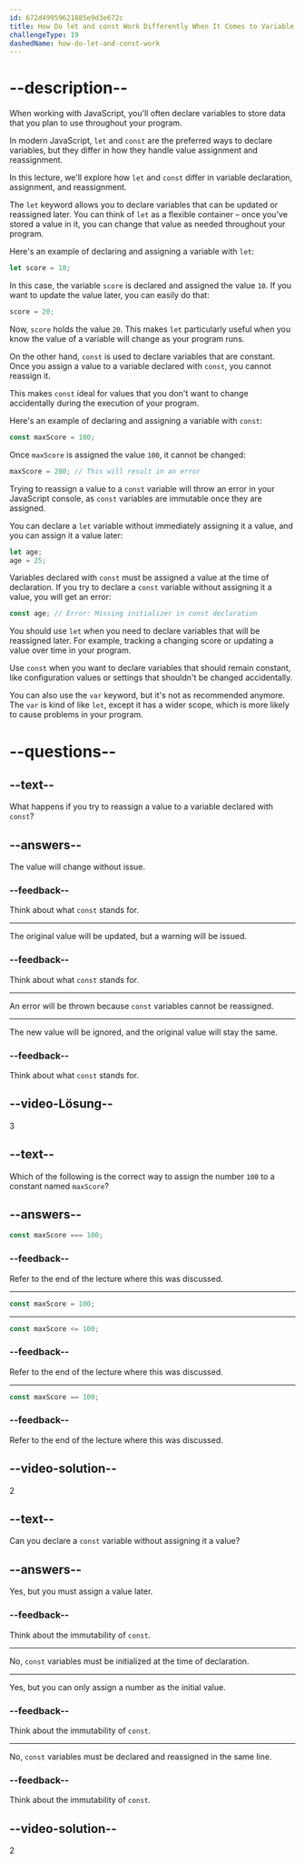 ```yaml
---
id: 672d49959621885e9d3e672c
title: How Do let and const Work Differently When It Comes to Variable Declaration, Assignment, and Reassignment?
challengeType: 19
dashedName: how-do-let-and-const-work
---
```


# --description--

When working with JavaScript, you'll often declare variables to store data that you plan to use throughout your program.

In modern JavaScript, `let` and `const` are the preferred ways to declare variables, but they differ in how they handle value assignment and reassignment.

In this lecture, we'll explore how `let` and `const` differ in variable declaration, assignment, and reassignment.

The `let` keyword allows you to declare variables that can be updated or reassigned later. You can think of `let` as a flexible container – once you've stored a value in it, you can change that value as needed throughout your program.

Here's an example of declaring and assigning a variable with `let`:

```js
let score = 10;
```

In this case, the variable `score` is declared and assigned the value `10`. If you want to update the value later, you can easily do that:

```js
score = 20;
```

Now, `score` holds the value `20`. This makes `let` particularly useful when you know the value of a variable will change as your program runs.

On the other hand, `const` is used to declare variables that are constant. Once you assign a value to a variable declared with `const`, you cannot reassign it.

This makes `const` ideal for values that you don't want to change accidentally during the execution of your program.

Here's an example of declaring and assigning a variable with `const`:

```js
const maxScore = 100;
```

Once `maxScore` is assigned the value `100`, it cannot be changed:

```js
maxScore = 200; // This will result in an error
```

Trying to reassign a value to a `const` variable will throw an error in your JavaScript console, as `const` variables are immutable once they are assigned.

You can declare a `let` variable without immediately assigning it a value, and you can assign it a value later:

```js
let age;
age = 25;
```

Variables declared with `const` must be assigned a value at the time of declaration. If you try to declare a `const` variable without assigning it a value, you will get an error:

```js
const age; // Error: Missing initializer in const declaration
```

You should use `let` when you need to declare variables that will be reassigned later. For example, tracking a changing score or updating a value over time in your program.

Use `const` when you want to declare variables that should remain constant, like configuration values or settings that shouldn't be changed accidentally.

You can also use the `var` keyword, but it's not as recommended anymore. The `var` is kind of like `let`, except it has a wider scope, which is more likely to cause problems in your program.

# --questions--

## --text--

What happens if you try to reassign a value to a variable declared with `const`?

## --answers--

The value will change without issue.

### --feedback--

Think about what `const` stands for.

---

The original value will be updated, but a warning will be issued.

### --feedback--

Think about what `const` stands for.

---

An error will be thrown because `const` variables cannot be reassigned.

---

The new value will be ignored, and the original value will stay the same.

### --feedback--

Think about what `const` stands for.

## --video-Lösung--

3

## --text--

Which of the following is the correct way to assign the number `100` to a constant named `maxScore`?

## --answers--

```js
const maxScore === 100;
```

### --feedback--

Refer to the end of the lecture where this was discussed.

---

```js
const maxScore = 100;
```

---

```js
const maxScore <= 100;
```

### --feedback--

Refer to the end of the lecture where this was discussed.

---

```js
const maxScore == 100;
```

### --feedback--

Refer to the end of the lecture where this was discussed.

## --video-solution--

2

## --text--

Can you declare a `const` variable without assigning it a value?

## --answers--

Yes, but you must assign a value later.

### --feedback--

Think about the immutability of `const`.

---

No, `const` variables must be initialized at the time of declaration.

---

Yes, but you can only assign a number as the initial value.

### --feedback--

Think about the immutability of `const`.

---

No, `const` variables must be declared and reassigned in the same line.

### --feedback--

Think about the immutability of `const`.

## --video-solution--

2
